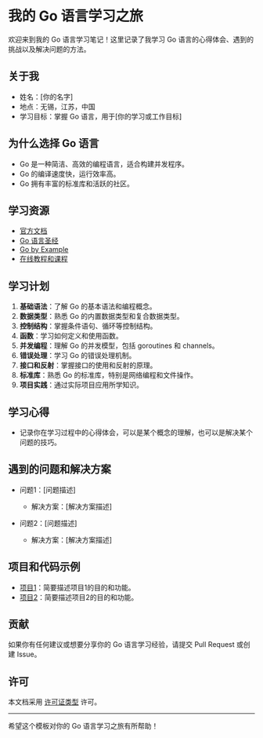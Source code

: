 # 我的 Go 语言学习之旅

欢迎来到我的 Go 语言学习笔记！这里记录了我学习 Go 语言的心得体会、遇到的挑战以及解决问题的方法。

## 关于我

- 姓名：[你的名字]
- 地点：无锡，江苏，中国
- 学习目标：掌握 Go 语言，用于[你的学习或工作目标]

## 为什么选择 Go 语言

- Go 是一种简洁、高效的编程语言，适合构建并发程序。
- Go 的编译速度快，运行效率高。
- Go 拥有丰富的标准库和活跃的社区。

## 学习资源

- [官方文档](https://golang.org/doc/)
- [Go 语言圣经](https://www.gitbook.com/book/bingohuang/gopl-zh/details)
- [Go by Example](https://gobyexample.com/)
- [在线教程和课程](https://www.udemy.com/course/learn-how-to-code-in-go/)

## 学习计划

1. **基础语法**：了解 Go 的基本语法和编程概念。
2. **数据类型**：熟悉 Go 的内置数据类型和复合数据类型。
3. **控制结构**：掌握条件语句、循环等控制结构。
4. **函数**：学习如何定义和使用函数。
5. **并发编程**：理解 Go 的并发模型，包括 goroutines 和 channels。
6. **错误处理**：学习 Go 的错误处理机制。
7. **接口和反射**：掌握接口的使用和反射的原理。
8. **标准库**：熟悉 Go 的标准库，特别是网络编程和文件操作。
9. **项目实践**：通过实际项目应用所学知识。

## 学习心得

- 记录你在学习过程中的心得体会，可以是某个概念的理解，也可以是解决某个问题的技巧。

## 遇到的问题和解决方案

- 问题1：[问题描述]
  - 解决方案：[解决方案描述]
  
- 问题2：[问题描述]
  - 解决方案：[解决方案描述]

## 项目和代码示例

- [项目1](#)：简要描述项目1的目的和功能。
- [项目2](#)：简要描述项目2的目的和功能。

## 贡献

如果你有任何建议或想要分享你的 Go 语言学习经验，请提交 Pull Request 或创建 Issue。

## 许可

本文档采用 [许可证类型](LICENSE) 许可。

---

希望这个模板对你的 Go 语言学习之旅有所帮助！
